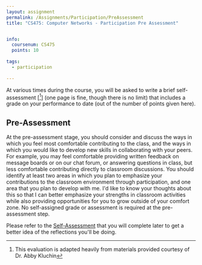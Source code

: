 ```yaml
---
layout: assignment
permalink: /Assignments/Participation/PreAssessment
title: "CS475: Computer Networks - Participation Pre Assessment"


info:
  coursenum: CS475
  points: 10
  
tags:
  - participation
  
---
```


At various times during the course, you will be asked to write a brief self-assessment \[[^1]\] (one page is fine, though there is no limit) that includes a grade on your performance to date (out of the number of points given here).

## Pre-Assessment

At the pre-assessment stage, you should consider and discuss the ways in which you feel most comfortable contributing to the class, and the ways in which you would like to develop new skills in collaborating with your peers.  For example, you may feel comfortable providing written feedback on message boards or on our chat forum, or answering questions in class, but less comfortable contributing directly to classroom discussions.  You should identify at least two areas in which you plan to emphasize your contributions to the classroom environment through participation, and one area that you plan to develop with me.  I'd like to know your thoughts about this so that I can better emphasize your strengths in classroom activities while also providing opportunities for you to grow outside of your comfort zone.  No self-assigned grade or assessment is required at the pre-assessment step.

Please refer to the [Self-Assessment](./SelfAssessment) that you will complete later to get a better idea of the reflections you'll be doing.

[^1]: This evaluation is adapted heavily from materials provided courtesy of Dr. Abby Kluchin